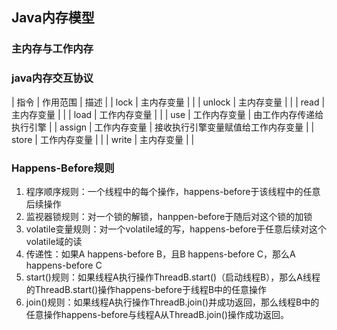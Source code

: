 ## Java内存模型

### 主内存与工作内存

### java内存交互协议

| 指令  	 |	作用范围		|	描述								|
| lock	 | 主内存变量	|									|
| unlock | 主内存变量	|									|
| read 	 | 主内存变量	|									|
| load 	 | 工作内存变量	|									|
| use 	 | 工作内存变量	| 由工作内存传递给执行引擎			|
| assign | 工作内存变量	| 接收执行引擎变量赋值给工作内存变量	|
| store  | 工作内存变量	|									|
| write  | 主内存变量	|									|


### Happens-Before规则
1.	程序顺序规则：一个线程中的每个操作，happens-before于该线程中的任意后续操作
2.	监视器锁规则：对一个锁的解锁，hanppen-before于随后对这个锁的加锁
3.	volatile变量规则：对一个volatile域的写，happens-before于任意后续对这个volatile域的读
4.	传递性：如果A happens-before B，且B happens-before C，那么A happens-before C
5.	start()规则：如果线程A执行操作ThreadB.start()（启动线程B），那么A线程的ThreadB.start()操作happens-before于线程B中的任意操作
6.	join()规则：如果线程A执行操作ThreadB.join()并成功返回，那么线程B中的任意操作happens-before与线程A从ThreadB.join()操作成功返回。
